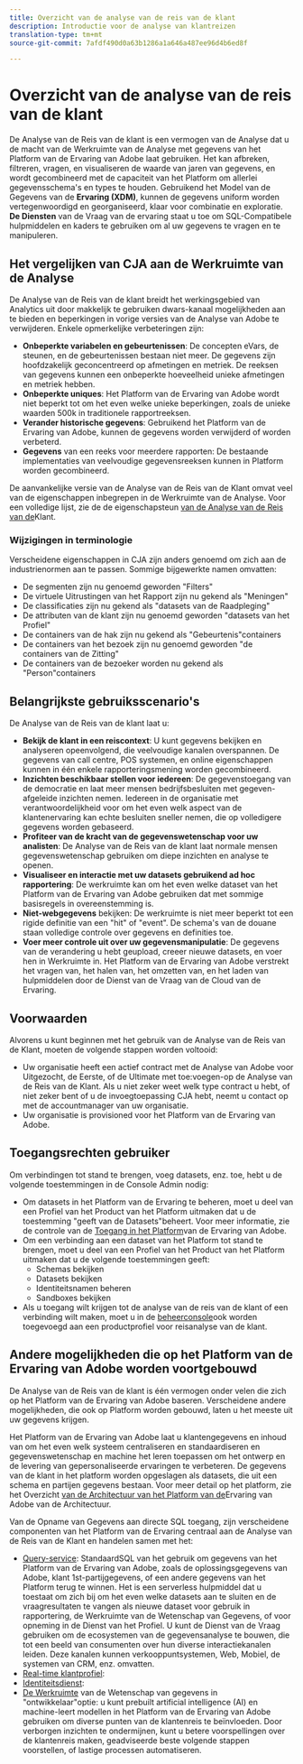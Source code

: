 ```yaml
---
title: Overzicht van de analyse van de reis van de klant
description: Introductie voor de analyse van klantreizen
translation-type: tm+mt
source-git-commit: 7afdf490d0a63b1286a1a646a487ee96d4b6ed8f

---
```



# Overzicht van de analyse van de reis van de klant

De Analyse van de Reis van de klant is een vermogen van de Analyse dat u de macht van de Werkruimte van de Analyse met gegevens van het Platform van de Ervaring van Adobe laat gebruiken. Het kan afbreken, filtreren, vragen, en visualiseren de waarde van jaren van gegevens, en wordt gecombineerd met de capaciteit van het Platform om allerlei gegevensschema&#39;s en types te houden. Gebruikend het Model van de Gegevens van de **Ervaring (XDM)**, kunnen de gegevens uniform worden vertegenwoordigd en georganiseerd, klaar voor combinatie en exploratie. **De Diensten** van de Vraag van de ervaring staat u toe om SQL-Compatibele hulpmiddelen en kaders te gebruiken om al uw gegevens te vragen en te manipuleren.

## Het vergelijken van CJA aan de Werkruimte van de Analyse

De Analyse van de Reis van de klant breidt het werkingsgebied van Analytics uit door makkelijk te gebruiken dwars-kanaal mogelijkheden aan te bieden en beperkingen in vorige versies van de Analyse van Adobe te verwijderen. Enkele opmerkelijke verbeteringen zijn:

* **Onbeperkte variabelen en gebeurtenissen**: De concepten eVars, de steunen, en de gebeurtenissen bestaan niet meer. De gegevens zijn hoofdzakelijk geconcentreerd op afmetingen en metriek. De reeksen van gegevens kunnen een onbeperkte hoeveelheid unieke afmetingen en metriek hebben.
* **Onbeperkte uniques**: Het Platform van de Ervaring van Adobe wordt niet beperkt tot om het even welke unieke beperkingen, zoals de unieke waarden 500k in traditionele rapportreeksen.
* **Verander historische gegevens**: Gebruikend het Platform van de Ervaring van Adobe, kunnen de gegevens worden verwijderd of worden verbeterd.
* **Gegevens** van een reeks voor meerdere rapporten: De bestaande implementaties van veelvoudige gegevensreeksen kunnen in Platform worden gecombineerd.

De aanvankelijke versie van de Analyse van de Reis van de Klant omvat veel van de eigenschappen inbegrepen in de Werkruimte van de Analyse. Voor een volledige lijst, zie de de eigenschapsteun [van de Analyse van de Reis van de](cja-aa.md)Klant.

### Wijzigingen in terminologie

Verscheidene eigenschappen in CJA zijn anders genoemd om zich aan de industrienormen aan te passen. Sommige bijgewerkte namen omvatten:

* De segmenten zijn nu genoemd geworden &quot;Filters&quot;
* De virtuele Uitrustingen van het Rapport zijn nu gekend als &quot;Meningen&quot;
* De classificaties zijn nu gekend als &quot;datasets van de Raadpleging&quot;
* De attributen van de klant zijn nu genoemd geworden &quot;datasets van het Profiel&quot;
* De containers van de hak zijn nu gekend als &quot;Gebeurtenis&quot;containers
* De containers van het bezoek zijn nu genoemd geworden &quot;de containers van de Zitting&quot;
* De containers van de bezoeker worden nu gekend als &quot;Person&quot;containers

## Belangrijkste gebruiksscenario&#39;s

De Analyse van de Reis van de klant laat u:

* **Bekijk de klant in een reiscontext**: U kunt gegevens bekijken en analyseren opeenvolgend, die veelvoudige kanalen overspannen. De gegevens van call centre, POS systemen, en online eigenschappen kunnen in één enkele rapporteringsmening worden gecombineerd.
* **Inzichten beschikbaar stellen voor iedereen**: De gegevenstoegang van de democratie en laat meer mensen bedrijfsbesluiten met gegeven-afgeleide inzichten nemen. Iedereen in de organisatie met verantwoordelijkheid voor om het even welk aspect van de klantenervaring kan echte besluiten sneller nemen, die op volledigere gegevens worden gebaseerd.
* **Profiteer van de kracht van de gegevenswetenschap voor uw analisten**: De Analyse van de Reis van de klant laat normale mensen gegevenswetenschap gebruiken om diepe inzichten en analyse te openen.
* **Visualiseer en interactie met uw datasets gebruikend ad hoc rapportering**: De werkruimte kan om het even welke dataset van het Platform van de Ervaring van Adobe gebruiken dat met sommige basisregels in overeenstemming is.
* **Niet-webgegevens** bekijken: De werkruimte is niet meer beperkt tot een rigide definitie van een &quot;hit&quot; of &quot;event&quot;. De schema&#39;s van de douane staan volledige controle over gegevens en definities toe.
* **Voer meer controle uit over uw gegevensmanipulatie**: De gegevens van de verandering u hebt geupload, creeer nieuwe datasets, en voer hen in Werkruimte in. Het Platform van de Ervaring van Adobe verstrekt het vragen van, het halen van, het omzetten van, en het laden van hulpmiddelen door de Dienst van de Vraag van de Cloud van de Ervaring.

## Voorwaarden

Alvorens u kunt beginnen met het gebruik van de Analyse van de Reis van de Klant, moeten de volgende stappen worden voltooid:

* Uw organisatie heeft een actief contract met de Analyse van Adobe voor Uitgezocht, de Eerste, of de Ultimate met toe:voegen-op de Analyse van de Reis van de Klant. Als u niet zeker weet welk type contract u hebt, of niet zeker bent of u de invoegtoepassing CJA hebt, neemt u contact op met de accountmanager van uw organisatie.
* Uw organisatie is provisioned voor het Platform van de Ervaring van Adobe.

## Toegangsrechten gebruiker

Om verbindingen tot stand te brengen, voeg datasets, enz. toe, hebt u de volgende toestemmingen in de Console [](https://adminconsole.adobe.com/enterprise/)Admin nodig:

* Om datasets in het Platform van de Ervaring te beheren, moet u deel van een Profiel van het Product van het Platform uitmaken dat u de toestemming &quot;geeft van de Datasets&quot;beheert. Voor meer informatie, zie de controle van de [Toegang in het Platform](https://www.adobe.io/apis/experienceplatform/home/permissions-and-sandboxes/permissions-and-sandboxes.html#!api-specification/markdown/narrative/technical_overview/access-control/access-control-overview.md)van de Ervaring van Adobe.
* Om een verbinding aan een dataset van het Platform tot stand te brengen, moet u deel van een Profiel van het Product van het Platform uitmaken dat u de volgende toestemmingen geeft:
   * Schemas bekijken
   * Datasets bekijken
   * Identiteitsnamen beheren
   * Sandboxes bekijken
* Als u toegang wilt krijgen tot de analyse van de reis van de klant of een verbinding wilt maken, moet u in de [beheerconsole](https://adminconsole.adobe.com/enterprise/)ook worden toegevoegd aan een productprofiel voor reisanalyse van de klant.

## Andere mogelijkheden die op het Platform van de Ervaring van Adobe worden voortgebouwd

De Analyse van de Reis van de klant is één vermogen onder velen die zich op het Platform van de Ervaring van Adobe baseren. Verscheidene andere mogelijkheden, die ook op Platform worden gebouwd, laten u het meeste uit uw gegevens krijgen.

Het Platform van de Ervaring van Adobe laat u klantengegevens en inhoud van om het even welk systeem centraliseren en standaardiseren en gegevenswetenschap en machine het leren toepassen om het ontwerp en de levering van gepersonaliseerde ervaringen te verbeteren. De gegevens van de klant in het platform worden opgeslagen als datasets, die uit een schema en partijen gegevens bestaan. Voor meer detail op het platform, zie het Overzicht [van de Architectuur van het Platform van de](https://www.adobe.io/apis/experienceplatform/home/overview.html)Ervaring van Adobe van de Architectuur.

Van de Opname van Gegevens aan directe SQL toegang, zijn verscheidene componenten van het Platform van de Ervaring centraal aan de Analyse van de Reis van de Klant en handelen samen met het:

* [Query-service](https://www.adobe.io/apis/experienceplatform/home/query-service/sql-reference.html): StandaardSQL van het gebruik om gegevens van het Platform van de Ervaring van Adobe, zoals de oplossingsgegevens van Adobe, klant 1st-partijgegevens, of een andere gegevens van het Platform terug te winnen. Het is een serverless hulpmiddel dat u toestaat om zich bij om het even welke datasets aan te sluiten en de vraagresultaten te vangen als nieuwe dataset voor gebruik in rapportering, de Werkruimte van de Wetenschap van Gegevens, of voor opneming in de Dienst van het Profiel. U kunt de Dienst van de Vraag gebruiken om de ecosystemen van de gegevensanalyse te bouwen, die tot een beeld van consumenten over hun diverse interactiekanalen leiden. Deze kanalen kunnen verkooppuntsystemen, Web, Mobiel, de systemen van CRM, enz. omvatten.
* [Real-time klantprofiel](https://www.adobe.io/apis/experienceplatform/home/profile-identity-segmentation/profile-identity-segmentation-services.html#!api-specification/markdown/narrative/technical_overview/unified_profile_architectural_overview/unified_profile_architectural_overview.md):
* [Identiteitsdienst](https://www.adobe.io/apis/experienceplatform/home/profile-identity-segmentation/profile-identity-segmentation-services.html#!api-specification/markdown/narrative/technical_overview/identity_services_architectural_overview/identity_services_architectural_overview.md):
* [De Werkruimte](https://www.adobe.io/apis/experienceplatform/home/data-science-workspace.html) van de Wetenschap van gegevens in &quot;ontwikkelaar&quot;optie: u kunt prebuilt artificial intelligence (AI) en machine-leert modellen in het Platform van de Ervaring van Adobe gebruiken om diverse punten van de klantenreis te beïnvloeden. Door verborgen inzichten te ondermijnen, kunt u betere voorspellingen over de klantenreis maken, geadviseerde beste volgende stappen voorstellen, of lastige processen automatiseren.
